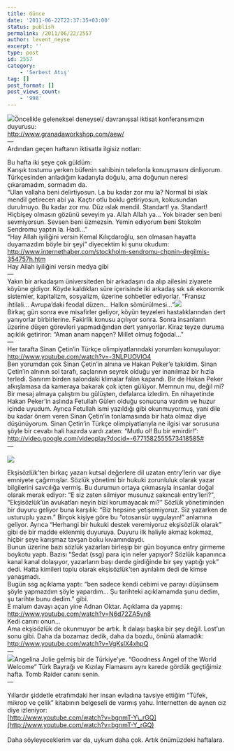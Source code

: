```yaml
---
title: Günce
date: '2011-06-22T22:37:35+03:00'
status: publish
permalink: /2011/06/22/2557
author: levent_neyse
excerpt: ''
type: post
id: 2557
category:
    - 'Serbest Atış'
tag: []
post_format: []
post_views_count:
    - '998'
---
```

![](http://stellarpulsations.iaa.es/sites/stellarpulsations.iaa.es/files/alhambra.jpeg)Öncelikle geleneksel deneysel/ davranışsal iktisat konferansımızın duyurusu:  
<http://www.granadaworkshop.com/aew/>  
—  
Ardından geçen haftanın iktisatla ilgisiz notları:  
  
Bu hafta iki şeye çok güldüm:  
Karışık tostumu yerken büfenin sahibinin telefonla konuşmasını dinliyorum. Türkçesinden anladığım kadarıyla doğulu, ama doğunun neresi çıkaramadım, sormadım da.  
“Ulan vallaha beni delirtiyosun. La bu kadar zor mu la? Normal bi ıslak mendil getirecen abi ya. Kaçtır otlu boklu getiriyosun, kokusundan durulmuyo. Bu kadar zor mu. Düz ıslak mendil. Standart! ya. Standart! Hiçbişey olmasın gözünü seveyim ya. Allah Allah ya… Yok birader sen beni sevmiyorsun. Sevsen beni üzmezsin. Yemin ediyorum beni Stokolm Sendromu yaptın la. Hadi…”  
“Hay Allah iyiliğini versin Kemal Kılıçdaroğlu, sen olmasan hayatta duyamazdım böyle bir şeyi” diyecektim ki şunu okudum:  
<http://www.internethaber.com/stockholm-sendromu-chpnin-degilmis-354757h.htm>  
Hay Allah iyiliğini versin medya gibi  
—  
Yakın bir arkadaşım üniversiteden bir arkadaşını da alıp ailesini ziyarete köyüne gidiyor. Köyde kaldıkları süre içerisinde iki arkadaş sık sık ekonomik sistemler, kapitalizm, sosyalizm, üzerine sohbetler ediyorlar. “Fransız ihtilali… Avrupa’daki feodal düzen… Halkın sömürülmesi…”![](http://img.webme.com/pic/g/gezendekoyu/001.jpg)  
Birkaç gün sonra eve misafirler geliyor, köyün teyzeleri hastalıklarından dert yanıyorlar birbirlerine. Fakirlik konusu açılıyor sonra. Sonra insanların üzerine düşen görevleri yapmadığından dert yanıyorlar. Kiraz teyze duruma açıklık getiriror: “Aman anam napçen? Millet olmuş foğodal…”  
—  
Her tarafta Sinan Çetin’in Türkçe olimpiyatlarındaki yorumları konuşuluyor: <http://www.youtube.com/watch?v=-3NLPUOVIO4>  
Ben yorumdan çok Sinan Çetin’in alnına ve Hakan Peker’e takıldım. Sinan Çetin’in alnının sol tarafı, saçlarının seyrek olduğu yer inanılmaz bir hızla terledi. Sanırım birden salondaki klimalar falan kapandı. Bir de Hakan Peker alkışlamasa da kameraya bakarak çok içten gülüyor. Memnun mu, değil mi? Bir mesaj almaya çalıştım bu gülüşten, defalarca izledim. En nihayetinde Hakan Peker’in aslında Fetullah Gülen olduğu sonucuna vardım ve huzur içinde uyudum. Ayrıca Fetullah ismi yazıldığı gibi okunmuyormuş, yani dile bu kadar önem veren Sinan Çetin’in tonlamasında bir hata olmaz diye düşünüyorum. Sinan Çetin’in Türkçe olimpiyatlarıyla ne ilgisi var sorusuna şöyle bir cevabı hali hazırda vardı zaten: “Mutlu ol! Bu bir emirdir!”:  
<http://video.google.com/videoplay?docid=-6771582555573418585#>  
—

![](http://www.f2r.net/wp-content/uploads/2011/05/eksisozluk.jpg)

Ekşisözlük’ten birkaç yazarı kutsal değerlere dil uzatan entry’lerin var diye emniyete çağırmışlar. Sözlük yönetimi bir hukuki zorunluluk olarak yazar bilgilerini savcılığa vermiş. Bu durumun ortaya çıkmasıyla insanlar doğal olarak merak ediyor: “E siz zaten silmiyor musunuz sakıncalı entry’leri?”, “Ekşisözlük’ün avukatları neyin bizi korumayacak mı?” Sözlük yönetiminden bir duyuru geliyor buna karşılık: “Biz hepsine yetişemiyoruz. Siz yazarken de usturuplu yazın.” Birçok kişiye göre bu “otosansür uygulayın!” anlamına geliyor. Ayrıca “Herhangi bir hukuki destek veremiyoruz ekşisözlük olarak” gibi de bir madde eklenmiş duyuruya. Duyuru ilk haliyle akmaz kokmaz, hiçbir şeye karışmaz tavşan boku kıvamındaydı.  
Bunun üzerine bazı sözlük yazarları birleşip bir gün boyunca entry girmeme boykotu yaptı. Bazısı “Sedat (ssg) para için neler yapıyor? Sözlük kapanınca kanal kanal dolaşıyor, yazarların başı derde girdiğinde bir şey yaptığı yok” dedi. Hatta kimileri toplu olarak ekşisözlük’ten ayrılalım dedi de kimse yanaşmadı.  
Bugün ssg açıklama yaptı: “ben sadece kendi cebimi ve parayı düşünsem şöyle yapmazdım şöyle yapardım… Şu tarihteki açıklamamda şunu dedim, şu tarihte bunu dedim.” gibi.  
E malum davayı açan yine Adnan Oktar. Açıklama da yapmış: <http://www.youtube.com/watch?v=N6d72ZA5yn8>  
Kedi canını onun…  
Ama ekşisözlük de okunmuyor be artık. İt dalaşı başka bir şey değil. Lost’un sonu gibi. Daha da bozamaz dedik, daha da bozdu, önünü alamadık:  
<http://www.youtube.com/watch?v=VgKslX4xhpQ>  
—  
![](http://images.yuku.com/image/jpg/d503612c61998c783fbdf33d1fec3a3f5ed76c70_r.jpg)Angelina Jolie gelmiş bir de Türkiye’ye. “Goodness Angel of the World Welcome” Türk Bayrağı ve Kızılay Flamasını aynı karede gördük geçtiğimiz hafta. Tomb Raider canını senin.  
—  
   
   
Yıllardır şiddetle etrafımdaki her insan evladına tavsiye ettiğim “Tüfek, mikrop ve çelik” kitabının belgeseli de varmış yahu. İnternetten de aynen cız diye izleniyor:  
[http://www.youtube.com/watch?v=bgnmT-Y\_rGQ](http://www.youtube.com/watch?v=bgnmT-Y_rGQ)  
﻿  
Daha söyleyeceklerim var da, uykum daha çok. Artık önümüzdeki haftalara.